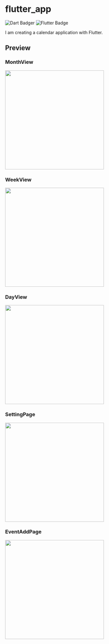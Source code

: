 # flutter_app

<!-- Shields.io -->
<!-- ![Source Code Size](https://img.shields.io/github/languages/code-size/puchimilk/flutter_app) -->
![Dart Badger](https://img.shields.io/badge/-Dart-0175C2?logo=dart&logoColor=white&style=flat)
![Flutter Badge](https://img.shields.io/badge/-Flutter-02569B?logo=flutter&logoColor=white&style=flat)

I am creating a calendar application with Flutter.

## Preview

### MonthView

<img src="https://user-images.githubusercontent.com/50408066/145904295-85200af8-a021-414e-b35a-77a05442a64e.png" width="320px" />

### WeekView

<img src="https://user-images.githubusercontent.com/50408066/145904292-6371797e-1735-474b-a3ad-0746bbd28381.png" width="320px" />

### DayView

<img src="https://user-images.githubusercontent.com/50408066/145904290-1d6a6744-18c1-418c-b5bc-20ebff8725c4.png" width="320px" />

### SettingPage

<img src="https://user-images.githubusercontent.com/50408066/145904285-4248f16e-aaec-46d0-9804-4ae99fb2443b.png" width="320px" />

### EventAddPage

<img src="https://user-images.githubusercontent.com/50408066/145904297-6046ab4d-74b9-4e92-a322-4d0f780f72a0.png" width="320px" />
